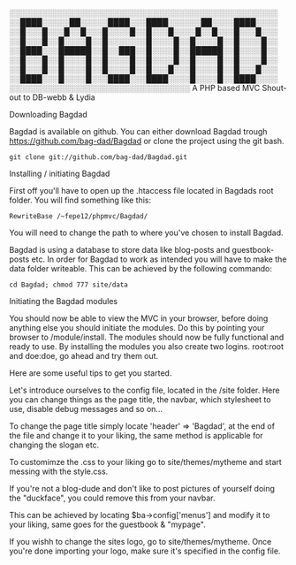 ░░░░░░░░░░░░░░░░░░░░░░░░░░░░░░░░░░░░░░░░░░░░░░░░░
░░████░░░░░██░░░░░████░░░████░░░░░░██░░░░████░░░░
░░█░░░█░░░█░░█░░░█░░░░█░░█░░░█░░░░█░░█░░░█░░░█░░░
░░█░░░█░░█░░░░█░░█░░░░░░░█░░░░█░░█░░░░█░░█░░░░█░░
░░████░░░██████░░█░░███░░█░░░░█░░██████░░█░░░░█░░
░░█░░░█░░█░░░░█░░█░░░░█░░█░░░░█░░█░░░░█░░█░░░░█░░
░░█░░░█░░█░░░░█░░█░░░░█░░█░░░█░░░█░░░░█░░█░░░█░░░
░░████░░░█░░░░█░░░████░░░████░░░░█░░░░█░░████░░░░
░░░░░░░░░░░░░░░░░░░░░░░░░░░░░░░░░ A PHP based MVC
Shout-out to DB-webb & Lydia

Downloading Bagdad

Bagdad is available on github. You can either download Bagdad trough https://github.com/bag-dad/Bagdad or clone the project using the git bash.

    git clone git://github.com/bag-dad/Bagdad.git

Installing / initiating Bagdad

First off you'll have to open up the .htaccess file located in Bagdads root folder. 
You will find something like this:

	RewriteBase /~fepe12/phpmvc/Bagdad/

You will need to change the path to where you've chosen to install Bagdad.

Bagdad is using a database to store data like blog-posts and guestbook-posts etc. In order for Bagdad to work as intended you will have to make the data folder writeable.
This can be achieved by the following commando:

    cd Bagdad; chmod 777 site/data

Initiating the Bagdad modules

You should now be able to view the MVC in your browser, before doing anything else you should initiate the modules. Do this by pointing your browser to /module/install.
The modules should now be fully functional and ready to use. 
By installing the modules you also create two logins.
root:root and doe:doe, go ahead and try them out.


Here are some useful tips to get you started.

Let's introduce ourselves to the config file, located in the /site folder. Here you can change things as the page title, the navbar, which stylesheet to use, disable debug messages and so on...

To change the page title simply locate 'header' => 'Bagdad', at the end of the file and change it to your liking, the same method is applicable for changing the slogan etc.

To customimze the .css to your liking go to site/themes/mytheme and start messing with the style.css.

If you're not a blog-dude and don't like to post pictures of yourself doing the "duckface", you could remove this from your navbar. 

This can be achieved by locating $ba->config['menus'] and modify it to your liking, same goes for the guestbook & "mypage".

If you wishh to change the sites logo, go to site/themes/mytheme. Once you're done importing your logo, make sure it's specified in the config file.



